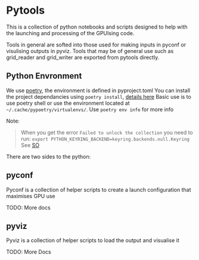 # Pytools

This is a collection of python notebooks and scripts designed to help with the launching and processing of the GPUIsing code.

Tools in general are softed into those used for making inputs in pyconf or visulising outputs in pyviz.
Tools that may be of general use such as grid_reader and grid_writer are exported from pytools directly.


## Python Envronment

We use [poetry](https://python-poetry.org/), the environment is defined in pyproject.toml
You can install the project dependancies using `poetry install`, [details here](https://python-poetry.org/docs/basic-usage/#installing-with-poetrylock)
Basic use is to use poetry shell or use the environment located at `~/.cache/pypoetry/virtualenvs/`.
Use `poetry env info` for more info

Note: 
> When you get the error `Failed to unlock the collection` you need to run:
> `export PYTHON_KEYRING_BACKEND=keyring.backends.null.Keyring`
> See [SO](https://stackoverflow.com/questions/74438817/poetry-failed-to-unlock-the-collection)


There are two sides to the python:

## pyconf

Pyconf is a collection of helper scripts to create a launch configuration that maximises GPU use

TODO: More docs

## pyviz

Pyviz is a collection of helper scripts to load the output and visualise it

TODO: More Docs
